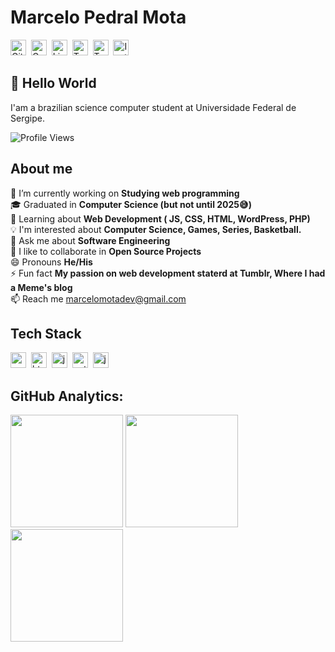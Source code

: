 # Marcelo Pedral Mota
<a href="https://www.github.com/marcelomotadev" target="_blank"><img src="https://img.shields.io/badge/marcelomotadev-100000?style=flat&logo=github&logoColor=white" alt="GitHub Badge" height="25"></a>&nbsp;
<a href="mailto:marcelomotadev@gmail.com" target="_blank"><img src="https://img.shields.io/badge/marcelomotadev-D14836?style=flat&logo=gmail&logoColor=white" alt="Gmail Badge" height="25"></a>&nbsp;
<a href="https://www.linkedin.com/in/marcelopedralmota" target="_blank"><img src="https://img.shields.io/badge/marcelopedralmota-0077B5?style=flat&logo=linkedin&logoColor=white" alt="LinkedIn Badge" height="25"></a>&nbsp;
<a href="https://www.twitch.tv/debash1" target="_blank"><img src="https://img.shields.io/badge/debash1-9146FF?style=flat&logo=twitch&logoColor=white" alt="Twitch Badge" height="25"></a>&nbsp;
<a href="https://twitter.com/MarceloMotaDEV" target="_blank"><img src="https://img.shields.io/badge/MarceloMotaDEV-1DA1F2?style=flat&logo=twitter&logoColor=white" alt="Twitter Badge" height="25"></a>&nbsp;
<a href="https://www.instagram.com/marcelopmota_" target="_blank"><img src="https://img.shields.io/badge/marcelopmota_-E4405F?style=flat&logo=instagram&logoColor=white" alt="Instagram Badge" height="25"></a>&nbsp;

## 👋 Hello World
I'am a brazilian science computer student at Universidade Federal de Sergipe.

![Profile Views](https://komarev.com/ghpvc/?username=marcelomotadev&theme=default&color=blue&style=flat&label=Profile+Views)

## About me
🔭&nbsp;I’m currently working on **Studying web programming**
<br/>🎓&nbsp;Graduated in **Computer Science (but not until 2025😅)**
<br/>🌱&nbsp;Learning about **Web Development ( JS, CSS, HTML, WordPress, PHP)**
<br/>💡&nbsp;I'm interested about **Computer Science, Games, Series, Basketball.**
<br/>💬&nbsp;Ask me about **Software Engineering**
<br/>🤝&nbsp;I like to collaborate in **Open Source Projects**
<br/>😄&nbsp;Pronouns **He/His**
<br/>⚡&nbsp;Fun fact **My passion on web development staterd at Tumblr, Where I had a Meme's blog**
<br/>📫&nbsp;Reach me [marcelomotadev@gmail.com](mailto:marcelomotadev@gmail.com)

## Tech Stack
<img src="https://img.shields.io/badge/Css3-05122A?style=flat&logo=css3" alt="css3 Badge" height="25">&nbsp;
<img src="https://img.shields.io/badge/Html5-05122A?style=flat&logo=html5" alt="html5 Badge" height="25">&nbsp;
<img src="https://img.shields.io/badge/Javascript-05122A?style=flat&logo=javascript" alt="javascript Badge" height="25">&nbsp;
<img src="https://img.shields.io/badge/Python-05122A?style=flat&logo=python" alt="python Badge" height="25">&nbsp;
<img src="https://img.shields.io/badge/Java-05122A?style=flat&logo=java" alt="java Badge" height="25">&nbsp;

## GitHub Analytics:
<div>
<img height="180em" src="https://github-readme-stats-marcelomotadev.vercel.app/api?username=marcelomotadev&theme=default&show_icons=true&count_private=true">
<img height="180em" src="https://github-readme-stats-marcelomotadev.vercel.app/api/top-langs/?username=marcelomotadev&theme=default&layout=compact&langs_count=5">
<img height="180em" src="https://github-readme-streak-stats.herokuapp.com/?user=marcelomotadev&theme=default">
</div>
